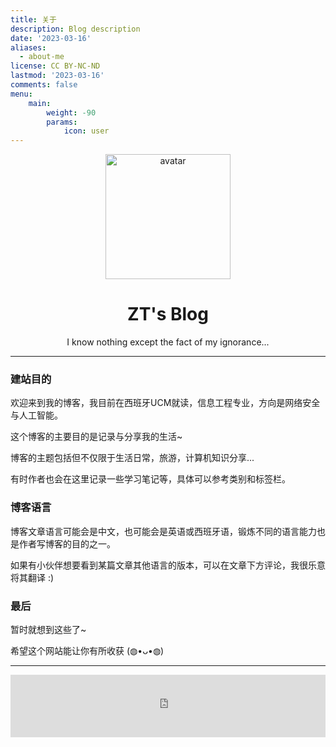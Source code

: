 ```yaml
---
title: 关于
description: Blog description
date: '2023-03-16'
aliases:
  - about-me
license: CC BY-NC-ND
lastmod: '2023-03-16'
comments: false
menu:
    main: 
        weight: -90
        params:
            icon: user
---
```


<center><img src="/img/avatar.png" alt="avatar" align="center" width="200"></center>

# <center>ZT's Blog</center>

<center>I know nothing except the fact of my ignorance...</center>

***

### 建站目的

欢迎来到我的博客，我目前在西班牙UCM就读，信息工程专业，方向是网络安全与人工智能。

这个博客的主要目的是记录与分享我的生活~

博客的主题包括但不仅限于生活日常，旅游，计算机知识分享...

有时作者也会在这里记录一些学习笔记等，具体可以参考类别和标签栏。

### 博客语言

博客文章语言可能会是中文，也可能会是英语或西班牙语，锻炼不同的语言能力也是作者写博客的目的之一。

如果有小伙伴想要看到某篇文章其他语言的版本，可以在文章下方评论，我很乐意将其翻译 :)

### 最后

暂时就想到这些了~

希望这个网站能让你有所收获 (◍•ᴗ•◍)

***

<center><iframe frameborder="no" border="0" marginwidth="0" marginheight="0" width=100% height=100 src="https://music.163.com/outchain/player?type=2&id=1448989137&auto=0&height=100"></iframe></center>